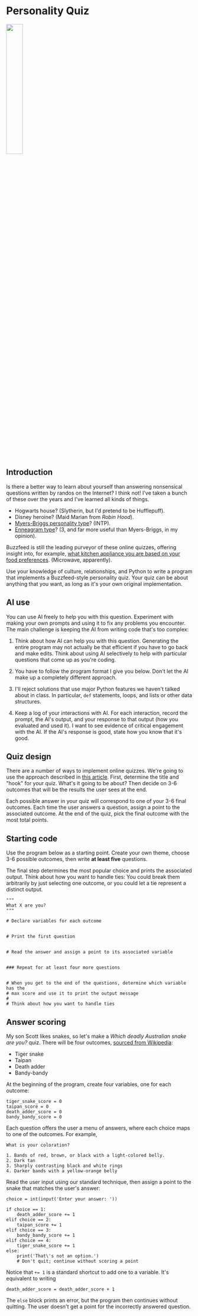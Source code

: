 # Personality Quiz

<img src="https://i.pinimg.com/originals/c8/67/d7/c867d7bed74dcd85220972edfc1a7cc7.jpg" width="30%" />

## Introduction

Is there a better way to learn about yourself than answering nonsensical questions written by randos on the Internet? I think not! I've taken a bunch of these over the years and I've learned all kinds of things.

- Hogwarts house? (Slytherin, but I'd pretend to be Hufflepuff).
- Disney heroine? (Maid Marian from *Robin Hood*).
- [Myers-Briggs personality type](https://www.myersbriggs.org/my-mbti-personality-type/mbti-basics/the-16-mbti-types.htm)? (INTP).
- [Enneagram type](https://www.narrativeenneagram.org/tour-the-nine-types/)? (3, and far more useful than Myers-Briggs, in my opinion).

Buzzfeed is still the leading purveyor of these online quizzes, offering insight into, for example, [what kitchen appliance you are based on your food preferences](https://www.buzzfeed.com/catmjohnston/which-kitchen-appliance-are-you-based-on-your-food-8arc2wkfy8). (Microwave, apparently).

Use your knowledge of culture, relationships, and Python to write a program that implements a Buzzfeed-style personality quiz. Your quiz can be about anything that you want, as long as it's your own original implementation.

## AI use

You can use AI freely to help you with this question. Experiment with making your own prompts and using it to fix any problems you encounter. The main challenge is keeping the AI from writing code that's too complex:

1. Think about how AI can help you with this question. Generating the entire program may not actually be that efficient if you have to go back and make edits. Think about using AI selectively to help with particular questions that come up as you're coding.

2. You have to follow the program format I give you below. Don't let the AI make up a completely different approach.

3. I'll reject solutions that use major Python features we haven't talked about in class. In particular, `def` statements, loops, and lists or other data structures.

4. Keep a log of your interactions with AI. For each interaction, record the prompt, the AI's output, and your response to that output (how you evaluated and used it). I want to see evidence of critical engagement with the AI. If the AI's response is good, state how you know that it's good.

## Quiz design

There are a number of ways to implement online quizzes. We're going to use the approach described in [this article](https://www.buzzfeed.com/annakopsky/everything-you-need-to-know-to-make-a-buzzfeed-personality). First, determine the title and "hook" for your quiz. What's it going to be about? Then decide on 3-6 outcomes that will be the results the user sees at the end.

Each possible answer in your quiz will correspond to one of your 3-6 final outcomes. Each time the user answers a question, assign a point to the associated outcome. At the end of the quiz, pick the final outcome with the most total points.


## Starting code

Use the program below as a starting point. Create your own theme, choose 3-6 possible outcomes, then write **at least five** questions.

The final step determines the most popular choice and prints the associated output. Think about how you want to handle ties: You could break them arbitrarily by just selecting one outcome, or you could let a tie represent a distinct output.

```
"""
What X are you?
"""

# Declare variables for each outcome


# Print the first question


# Read the answer and assign a point to its associated variable


### Repeat for at least four more questions


# When you get to the end of the questions, determine which variable has the
# max score and use it to print the output message
#
# Think about how you want to handle ties

```

## Answer scoring

My son Scott likes snakes, so let's make a *Which deadly Australian snake are you?* quiz. There will be four outcomes, [sourced from Wikipedia](https://en.wikipedia.org/wiki/Snakes_of_Australia):

- Tiger snake
- Taipan
- Death adder
- Bandy-bandy

At the beginning of the program, create four variables, one for each outcome:

```
tiger_snake_score = 0
taipan_score = 0
death_adder_score = 0
bandy_bandy_score = 0
```

Each question offers the user a menu of answers, where each choice maps to one of the outcomes. For example,
```
What is your coloration?

1. Bands of red, brown, or black with a light-colored belly.
2. Dark tan
3. Sharply contrasting black and white rings
4. Darker bands with a yellow-orange belly
```
Read the user input using our standard technique, then assign a point to the snake that matches the user's answer:
```
choice = int(input('Enter your answer: '))

if choice == 1:
    death_adder_score += 1
elif choice == 2:
    taipan_score += 1
elif choice == 3:
    bandy_bandy_score += 1
elif choice == 4:
    tiger_snake_score += 1
else:
    print('That\'s not an option.')
    # Don't quit; continue without scoring a point
```
Notice that `+= 1` is a standard shortcut to add one to a variable. It's equivalent to writing
```
death_adder_score = death_adder_score + 1
```
The `else` block prints an error, but the program then continues without quitting. The user doesn't get a point for the incorrectly answered question.
